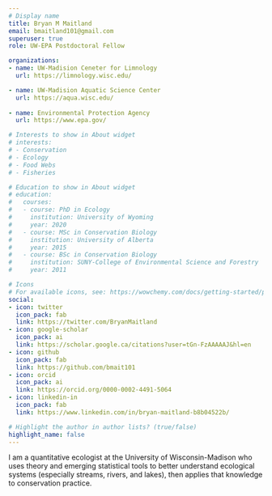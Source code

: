 ```yaml
---
# Display name
title: Bryan M Maitland
email: bmaitland101@gmail.com
superuser: true
role: UW-EPA Postdoctoral Fellow

organizations:
- name: UW-Madision Ceneter for Limnology
  url: https://limnology.wisc.edu/

- name: UW-Madision Aquatic Science Center
  url: https://aqua.wisc.edu/
  
- name: Environmental Protection Agency
  url: https://www.epa.gov/

# Interests to show in About widget
# interests:
# - Conservation
# - Ecology
# - Food Webs
# - Fisheries

# Education to show in About widget
# education:
#   courses:
#   - course: PhD in Ecology
#     institution: University of Wyoming
#     year: 2020
#   - course: MSc in Conservation Biology
#     institution: University of Alberta
#     year: 2015
#   - course: BSc in Conservation Biology
#     institution: SUNY-College of Environmental Science and Forestry
#     year: 2011

# Icons
# For available icons, see: https://wowchemy.com/docs/getting-started/page-builder/#icons
social:
- icon: twitter
  icon_pack: fab
  link: https://twitter.com/BryanMaitland
- icon: google-scholar  
  icon_pack: ai
  link: https://scholar.google.ca/citations?user=tGn-FzAAAAAJ&hl=en
- icon: github
  icon_pack: fab
  link: https://github.com/bmait101
- icon: orcid
  icon_pack: ai
  link: https://orcid.org/0000-0002-4491-5064
- icon: linkedin-in
  icon_pack: fab
  link: https://www.linkedin.com/in/bryan-maitland-b8b04522b/

# Highlight the author in author lists? (true/false)
highlight_name: false
---
```


I am a quantitative ecologist at the University of Wisconsin-Madison who uses theory and emerging statistical tools to better understand ecological systems (especially streams, rivers, and lakes), then applies that knowledge to conservation practice. 
